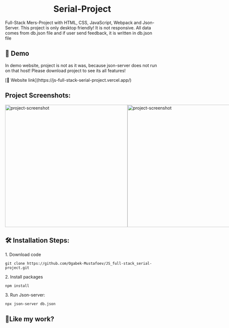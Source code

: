 <h1 align="center" id="title">Serial-Project</h1>

<p id="description">Full-Stack Mers-Project with HTML, CSS, JavaScript, Webpack and Json-Server. 
This project is only desktop friendly! It is not responsive. All data comes from db.json file and if user send feedback, it is written in db.json file</p>

<h2>🚀 Demo</h2>
<p>In demo website, project is not as it was, because json-server does not run on that host! Please download project to see its all features!</p>
[🔗 Website link](https://js-full-stack-serial-project.vercel.app/)

<h2>Project Screenshots:</h2>

 <div style="display: flex; justify-content: space-between; width:100%;">
  <img src="https://charming-semolina-34cdcd.netlify.app/assets/Blog-post/blog3.png" alt="project-screenshot" width="400">
  <img src="https://charming-semolina-34cdcd.netlify.app/assets/Blog-post/blog4.png" alt="project-screenshot" width="400">
 </div>

<h2>🛠️ Installation Steps:</h2>

<p>1. Download code</p>

```
git clone https://github.com/Ogabek-Mustafoev/JS_full-stack_serial-project.git
```

<p>2. Install packages</p>

```
npm install
```

<p>3. Run Json-server:</p>

```
npx json-server db.json
```

<h2>💖Like my work?</h2>
